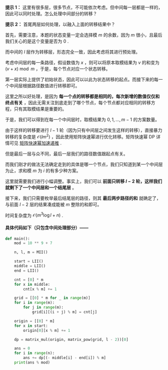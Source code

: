 **提示 1：** 这里有很多层，很多节点，不可能依次考虑。但中间每一层都是一样的，因此可以同时处理。怎么处理中间部分的转移？

**提示 2：** 首尾两层如何处理，以融入上面的转移结果中？

首先，需要注意，本题的状态变量一定会选择模 $m$ 的余数，因为 $m$ 很小，且最后我们关心的是这个变量是否为 $0$ .

而中间的 $l$ 层作为转移层，形态完全一致，因此考虑将其进行预处理。

考虑中间层的每一条路径，假设数值为 $x$ ，则可以将原本取模结果为 $v$ 的和变为 $(v+x)\bmod m$ ，于是，每个节点对应一个状态转移。

第一层实际上提供了初始状态，因此可以以此为状态转移的起点。而接下来的每一个中间层根据路径数值进行转移即可。

这里之所以好处理，是因为 **每一个点的转移都是相同的，每次新增的数值仅仅和终点有关** ，因此无需关注到底走到了哪个节点，每个节点都对应相同的转移方程，只有其取模结果是重要的。

于是，我们可以得到在每一个中间层时，取模结果为 $0,1,\dots,m-1$ 的方案数量。

由于这样的转移要进行 $l-1$ 轮（因为只有中间层之间发生这样的转移），直接暴力转移的复杂度是 $\mathcal{O}(lm^2)$ ，因此使用矩阵快速幂进行优化转移。矩阵快速幂 DP 详情可见 [矩阵快速幂加速递推](https://oi-wiki.org/math/linear-algebra/matrix/#%E7%9F%A9%E9%98%B5%E5%8A%A0%E9%80%9F%E9%80%92%E6%8E%A8) .

但是最后一层与众不同，最后一层我们的路径数值跟起点有关。

而我们刚才的做法无法确定走到的具体是哪一个节点，我们只知道到某一个中间层为止，求和模 $m$ 为 $i$ 的有多少种方案。

这里就需要我们进行小幅调整。事实上，我们可以 **前面只转移 $l-2$ 轮，这样我们就剩下了一个中间层和一个结尾层** 。

接下来，我们只需要枚举最后结尾层的路径，则其 **最后两步路径的和** 就确定了，与前面 $l-2$ 层的结果凑成能被 $m$ 整除的和即可。

时间复杂度为 $\mathcal{O}(m^3\log l+n)$ .

#### 具体代码如下（只包含中间处理部分）——

```Python []
def main():
    mod = 10 ** 9 + 7

    n, l, m = MII()

    start = LII()
    middle = LII()
    end = LII()

    cnt = [0] * m
    for x in middle:
        cnt[x % m] += 1

    grid = [[0] * m for _ in range(m)]
    for i in range(m):
        for j in range(m):
            grid[i][(i + j) % m] = cnt[j]

    origin = [[0] * m]
    for x in start:
        origin[0][x % m] += 1

    dp = matrix_mul(origin, matrix_pow(grid, l - 2))[0]

    ans = 0
    for i in range(n):
        ans += dp[(- middle[i] - end[i]) % m]
    print(ans % mod)
```
